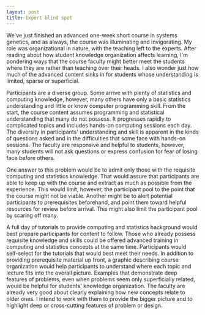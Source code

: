 ```yaml
---
layout: post
title: Expert blind spot
---
```

We've just finished an advanced one-week short course in systems genetics, and as always, the course was illuminating and invigorating.
My role was organizational in nature, with the teaching left to the experts. After reading about how student knowledge organization
affects learning, I'm pondering ways that the course faculty might better meet the students where they are rather than teaching over 
their heads. I also wonder just how much of the advanced content sinks in for students whose understanding is limited, sparse or 
superficial.

Participants are a diverse group. Some arrive with plenty of statistics and computing knowledge, however, many others have only 
a basic statistics understanding and little or know computer programming skill. From the start, the course content assumes programming 
and statistical understanding that many do not possess. It progresses rapidly to complicated topics and includes hands-on computing
sessions each day. The diversity in participants' understanding and skill is apparent in the kinds of questions asked and in 
the difficulties that some face with hands-on sessions. The faculty are responsive and helpful to students, however, many students will
not ask questions or express confusion for fear of losing face before others.

One answer to this problem would be to admit only those with the requisite computing and statistics knowledge. That would assure that
participants are able to keep up with the course and extract as much as possible from the experience. This would limit, however,
the participant pool to the point that the course might not be viable. Another might be to alert potential participants to prerequisites 
beforehand, and point them toward helpful resources for review before arrival. This might also limit the participant pool by scaring
off many.

A full day of tutorials to provide computing and statistics background would best prepare participants for content to follow. Those who 
already possess requisite knowledge and skills could be offered advanced training in computing and statistics concepts at the same time.
Participants would self-select for the tutorials that would best meet their needs. In addition to providing prerequisite material
up front, a graphic describing course organization would help participants to understand where each topic and lecture fits into the overall
picture. Examples that demonstrate deep features of problems, even when problems seem only superficially related, would be helpful for 
students' knowledge organization. The faculty are already very good about clearly explaining how new concepts relate to older ones. 
I intend to work with them to provide the bigger picture and to highlight deep or cross-cutting features of problem or design.
